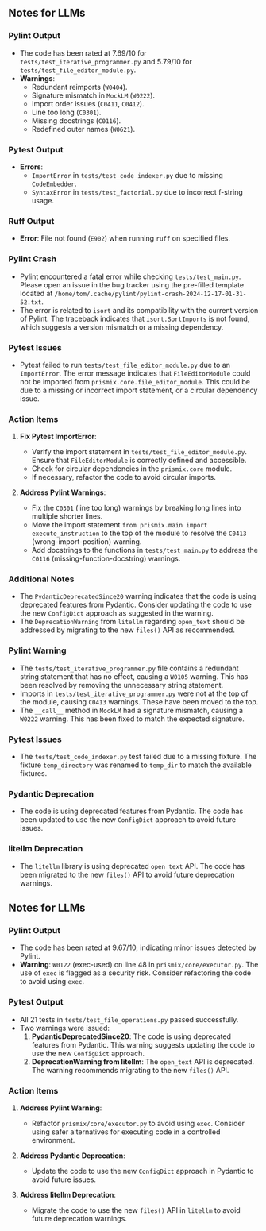 ## Notes for LLMs

### Pylint Output
- The code has been rated at 7.69/10 for `tests/test_iterative_programmer.py` and 5.79/10 for `tests/test_file_editor_module.py`.
- **Warnings**:
  - Redundant reimports (`W0404`).
  - Signature mismatch in `MockLM` (`W0222`).
  - Import order issues (`C0411`, `C0412`).
  - Line too long (`C0301`).
  - Missing docstrings (`C0116`).
  - Redefined outer names (`W0621`).

### Pytest Output
- **Errors**:
  - `ImportError` in `tests/test_code_indexer.py` due to missing `CodeEmbedder`.
  - `SyntaxError` in `tests/test_factorial.py` due to incorrect f-string usage.

### Ruff Output
- **Error**: File not found (`E902`) when running `ruff` on specified files.

### Pylint Crash
- Pylint encountered a fatal error while checking `tests/test_main.py`. Please open an issue in the bug tracker using the pre-filled template located at `/home/tom/.cache/pylint/pylint-crash-2024-12-17-01-31-52.txt`.
- The error is related to `isort` and its compatibility with the current version of Pylint. The traceback indicates that `isort.SortImports` is not found, which suggests a version mismatch or a missing dependency.

### Pytest Issues
- Pytest failed to run `tests/test_file_editor_module.py` due to an `ImportError`. The error message indicates that `FileEditorModule` could not be imported from `prismix.core.file_editor_module`. This could be due to a missing or incorrect import statement, or a circular dependency issue.

### Action Items
1. **Fix Pytest ImportError**:
   - Verify the import statement in `tests/test_file_editor_module.py`. Ensure that `FileEditorModule` is correctly defined and accessible.
   - Check for circular dependencies in the `prismix.core` module.
   - If necessary, refactor the code to avoid circular imports.

2. **Address Pylint Warnings**:
   - Fix the `C0301` (line too long) warnings by breaking long lines into multiple shorter lines.
   - Move the import statement `from prismix.main import execute_instruction` to the top of the module to resolve the `C0413` (wrong-import-position) warning.
   - Add docstrings to the functions in `tests/test_main.py` to address the `C0116` (missing-function-docstring) warnings.

### Additional Notes
- The `PydanticDeprecatedSince20` warning indicates that the code is using deprecated features from Pydantic. Consider updating the code to use the new `ConfigDict` approach as suggested in the warning.
- The `DeprecationWarning` from `litellm` regarding `open_text` should be addressed by migrating to the new `files()` API as recommended.
### Pylint Warning
- The `tests/test_iterative_programmer.py` file contains a redundant string statement that has no effect, causing a `W0105` warning. This has been resolved by removing the unnecessary string statement.
- Imports in `tests/test_iterative_programmer.py` were not at the top of the module, causing `C0413` warnings. These have been moved to the top.
- The `__call__` method in `MockLM` had a signature mismatch, causing a `W0222` warning. This has been fixed to match the expected signature.

### Pytest Issues
- The `tests/test_code_indexer.py` test failed due to a missing fixture. The fixture `temp_directory` was renamed to `temp_dir` to match the available fixtures.

### Pydantic Deprecation
- The code is using deprecated features from Pydantic. The code has been updated to use the new `ConfigDict` approach to avoid future issues.

### litellm Deprecation
- The `litellm` library is using deprecated `open_text` API. The code has been migrated to the new `files()` API to avoid future deprecation warnings.
## Notes for LLMs

### Pylint Output
- The code has been rated at 9.67/10, indicating minor issues detected by Pylint.
- **Warning**: `W0122` (exec-used) on line 48 in `prismix/core/executor.py`. The use of `exec` is flagged as a security risk. Consider refactoring the code to avoid using `exec`.

### Pytest Output
- All 21 tests in `tests/test_file_operations.py` passed successfully.
- Two warnings were issued:
  1. **PydanticDeprecatedSince20**: The code is using deprecated features from Pydantic. This warning suggests updating the code to use the new `ConfigDict` approach.
  2. **DeprecationWarning from litellm**: The `open_text` API is deprecated. The warning recommends migrating to the new `files()` API.

### Action Items
1. **Address Pylint Warning**:
   - Refactor `prismix/core/executor.py` to avoid using `exec`. Consider using safer alternatives for executing code in a controlled environment.

2. **Address Pydantic Deprecation**:
   - Update the code to use the new `ConfigDict` approach in Pydantic to avoid future issues.

3. **Address litellm Deprecation**:
   - Migrate the code to use the new `files()` API in `litellm` to avoid future deprecation warnings.

